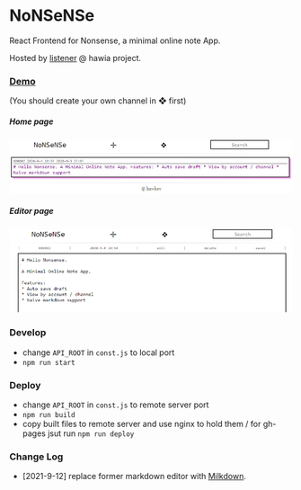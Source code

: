 # NoNSeNSe

React Frontend for Nonsense, a minimal online note App.

Hosted by [listener](https://github.com/ashawkey/listener.git) @ hawia project.


### [Demo](https://hawia.xyz/nonsense/)

(You should create your own channel in ❖ first)


##### Home page

![editor](./img/home.png)

##### Editor page

![editor](./img/editor.png)


### Develop

* change `API_ROOT` in `const.js` to local port
* ```npm run start```

### Deploy

* change `API_ROOT` in `const.js` to remote server port
* ```npm run build```
* copy built files to remote server and use nginx to hold them / for gh-pages jsut run ```npm run deploy```


### Change Log
* [2021-9-12] replace former markdown editor with [Milkdown](https://github.com/Saul-Mirone/milkdown).